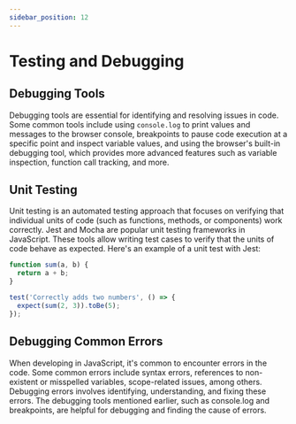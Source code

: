 ```yaml
---
sidebar_position: 12
---
```


# Testing and Debugging

## Debugging Tools
Debugging tools are essential for identifying and resolving issues in code. Some common tools include using `console.log` to print values and messages to the browser console, breakpoints to pause code execution at a specific point and inspect variable values, and using the browser's built-in debugging tool, which provides more advanced features such as variable inspection, function call tracking, and more.

## Unit Testing
Unit testing is an automated testing approach that focuses on verifying that individual units of code (such as functions, methods, or components) work correctly. Jest and Mocha are popular unit testing frameworks in JavaScript. These tools allow writing test cases to verify that the units of code behave as expected. Here's an example of a unit test with Jest:

```javascript
function sum(a, b) {
  return a + b;
}

test('Correctly adds two numbers', () => {
  expect(sum(2, 3)).toBe(5);
});
```

## Debugging Common Errors
When developing in JavaScript, it's common to encounter errors in the code. Some common errors include syntax errors, references to non-existent or misspelled variables, scope-related issues, among others. Debugging errors involves identifying, understanding, and fixing these errors. The debugging tools mentioned earlier, such as console.log and breakpoints, are helpful for debugging and finding the cause of errors.